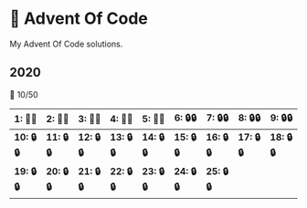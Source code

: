 # 🎄 Advent Of Code
My Advent Of Code solutions.

## 2020 

🌟 10/50 

|**1: 🌟🌟**|**2: 🌟🌟**|**3: 🌟🌟**|**4: 🌟🌟**|**5: 🌟🌟**|**6: 🔒🔒**|**7: 🔒🔒**|**8: 🔒🔒**|**9: 🔒🔒**|
|---|---|---|---|---|---|---|---|---|
|**10: 🔒🔒**|**11: 🔒🔒**|**12: 🔒🔒**|**13: 🔒🔒**|**14: 🔒🔒**|**15: 🔒🔒**|**16: 🔒🔒**|**17: 🔒🔒**|**18: 🔒🔒**|
|**19: 🔒🔒**|**20: 🔒🔒**|**21: 🔒🔒**|**22: 🔒🔒**|**23: 🔒🔒**|**24: 🔒🔒**|**25: 🔒🔒**| 
